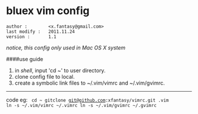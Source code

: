 # bluex vim config
	author : 		<x.fantasy@gmail.com>
	last modify : 	2011.11.24
	version : 		1.1

*notice, this config only used in Mac OS X system*

####use guide

1. in *shell*, input 'cd ~' to user directory.
2. clone config file to local.
3. create a symbolic link files to ~/.vim/vimrc and ~/.vim/gvimrc.

__________
code eg:
<code>
	cd ~
	gitclone git@github.com:xfantasy/vimrc.git .vim
	ln -s ~/.vim/vimrc ~/.vimrc
	ln -s ~/.vim/gvimrc ~/.gvimrc
</code>
